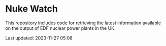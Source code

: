 # Nuke Watch

This repository includes code for retrieving the latest information available on the output of EDF nuclear power plants in the UK.

Last updated: 2023-11-27 05:08